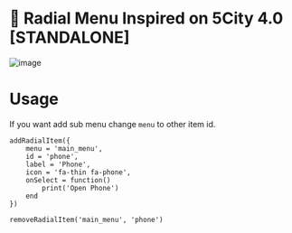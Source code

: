# 📂 Radial Menu Inspired on 5City 4.0 [STANDALONE]
![image](https://github.com/user-attachments/assets/0f03f18b-8ff6-4f13-b81e-5a0e155a7e7d)

# Usage
If you want add sub menu change `menu` to other item id.
```
addRadialItem({
    menu = 'main_menu',
    id = 'phone',
    label = 'Phone',
    icon = 'fa-thin fa-phone',
    onSelect = function()
        print('Open Phone')
    end
})

removeRadialItem('main_menu', 'phone')
```
